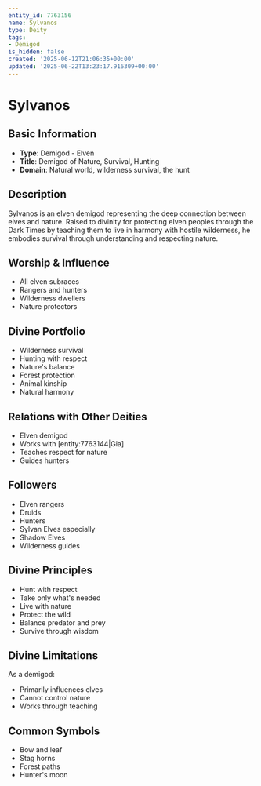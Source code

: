 ```yaml
---
entity_id: 7763156
name: Sylvanos
type: Deity
tags:
- Demigod
is_hidden: false
created: '2025-06-12T21:06:35+00:00'
updated: '2025-06-22T13:23:17.916309+00:00'
---
```


# Sylvanos

## Basic Information

- **Type**: Demigod - Elven
- **Title**: Demigod of Nature, Survival, Hunting
- **Domain**: Natural world, wilderness survival, the hunt

## Description

Sylvanos is an elven demigod representing the deep connection between elves and nature. Raised to divinity for protecting elven peoples through the Dark Times by teaching them to live in harmony with hostile wilderness, he embodies survival through understanding and respecting nature.

## Worship & Influence

- All elven subraces
- Rangers and hunters
- Wilderness dwellers
- Nature protectors

## Divine Portfolio

- Wilderness survival
- Hunting with respect
- Nature's balance
- Forest protection
- Animal kinship
- Natural harmony

## Relations with Other Deities

- Elven demigod
- Works with [entity:7763144|Gia]
- Teaches respect for nature
- Guides hunters

## Followers

- Elven rangers
- Druids
- Hunters
- Sylvan Elves especially
- Shadow Elves
- Wilderness guides

## Divine Principles

- Hunt with respect
- Take only what's needed
- Live with nature
- Protect the wild
- Balance predator and prey
- Survive through wisdom

## Divine Limitations

As a demigod:

- Primarily influences elves
- Cannot control nature
- Works through teaching

## Common Symbols

- Bow and leaf
- Stag horns
- Forest paths
- Hunter's moon